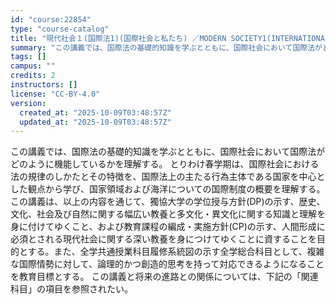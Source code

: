 ```yaml
---
id: "course:22854"
type: "course-catalog"
title: "現代社会１(国際法1)(国際社会と私たち) ／MODERN SOCIETY1(INTERNATIONAL LAW 1)(INTERNATIONAL SOCIETY AND OUR NATION)"
summary: "この講義では、国際法の基礎的知識を学ぶとともに、国際社会において国際法がどのように機能しているかを理解する。 とりわけ春学期は、国際社会における法の規律のしかたとその特徴を、国際法上の主たる行為主体である国家を中心とした観点から学び、国家領…"
tags: []
campus: ""
credits: 2
instructors: []
license: "CC-BY-4.0"
version:
  created_at: "2025-10-09T03:48:57Z"
  updated_at: "2025-10-09T03:48:57Z"
---
```

この講義では、国際法の基礎的知識を学ぶとともに、国際社会において国際法がどのように機能しているかを理解する。 とりわけ春学期は、国際社会における法の規律のしかたとその特徴を、国際法上の主たる行為主体である国家を中心とした観点から学び、国家領域および海洋についての国際制度の概要を理解する。 この講義は、以上の内容を通じて、獨協大学の学位授与方針(DP)の示す、歴史、文化、社会及び自然に関する幅広い教養と多文化・異文化に関する知識と理解を身に付けてゆくこと、および教育課程の編成・実施方針(CP)の示す、人間形成に必須とされる現代社会に関する深い教養を身につけてゆくことに資することを目的とする。また、全学共通授業科目履修系統図の示す全学総合科目として、複雑な国際情勢に対して、論理的かつ創造的思考を持って対応できるようになることを教育目標とする。 この講義と将来の進路との関係については、下記の「関連科目」の項目を参照されたい。
